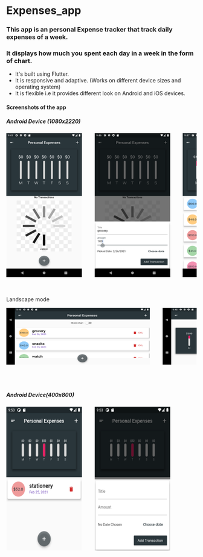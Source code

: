 # Expenses_app

### This app is an personal Expense tracker that track daily expenses of a week.
### It displays how much you spent each day in a week in the form of chart.
 

- It's built using Flutter.
- It is responsive and adaptive. (Works on different device sizes and operating system)
- It is flexible i.e it provides different look on Android and iOS devices.

#### Screenshots of the app

##### Android Device (1080x2220) 
<pre>
<img src="./Expenses_app/assets/apps_ss/ss-0.png" width="200" height="380">    <img src="./Expenses_app/assets/apps_ss/ss-1.png" width="200" height="380">    <img src="./Expenses_app/assets/apps_ss/ss-2.png" width="200" height="380">
     </pre>
<br>
 Landscape mode <br>
 <pre>
<img src="./Expenses_app/assets/apps_ss/Landscape-1.png" width="380" height="150">    <img src="./Expenses_app/assets/apps_ss/landscape-2.png" width="380" height="150">
</pre>
<br><br>

##### Android Device(400x800)
<pre>
<img src="./Expenses_app/assets/apps_ss/nexus-one.png" width="200" height="380">    <img src="./Expenses_app/assets/apps_ss/nexus_one.png" width="200" height="380">
</pre>
